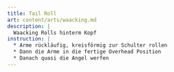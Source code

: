 ```yaml
---
title: Tail Roll
art: content/arts/waacking.md
description: |
  Waacking Rolls hinterm Kopf
instruction: |
  * Arme rückläufig, kreisförmig zur Schulter rollen
  * Dann die Arme in die fertige Overhead Position
  * Danach quasi die Angel werfen
---
```


